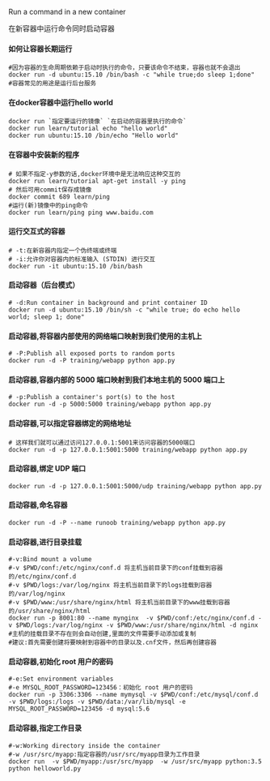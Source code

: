 Run a command in a new container

在新容器中运行命令同时启动容器

#### 如何让容器长期运行
    #因为容器的生命周期依赖于启动时执行的命令，只要该命令不结束，容器也就不会退出
    docker run -d ubuntu:15.10 /bin/bash -c "while true;do sleep 1;done"
    #容器常见的用途是运行后台服务

#### 在docker容器中运行hello world
    docker run `指定要运行的镜像` `在启动的容器里执行的命令`
    docker run learn/tutorial echo "hello world"
    docker run ubuntu:15.10 /bin/echo "Hello world"

#### 在容器中安装新的程序
    # 如果不指定-y参数的话,docker环境中是无法响应这种交互的
    docker run learn/tutorial apt-get install -y ping
    # 然后可用commit保存成镜像
    docker commit 689 learn/ping
    #运行(新)镜像中的ping命令
    docker run learn/ping ping www.baidu.com

#### 运行交互式的容器
    # -t:在新容器内指定一个伪终端或终端
    # -i:允许你对容器内的标准输入 (STDIN) 进行交互
    docker run -it ubuntu:15.10 /bin/bash

#### 启动容器（后台模式）
    # -d:Run container in background and print container ID
    docker run -d ubuntu:15.10 /bin/sh -c "while true; do echo hello world; sleep 1; done"
    
#### 启动容器,将容器内部使用的网络端口映射到我们使用的主机上
    # -P:Publish all exposed ports to random ports
    docker run -d -P training/webapp python app.py

#### 启动容器,容器内部的 5000 端口映射到我们本地主机的 5000 端口上
    # -p:Publish a container's port(s) to the host
    docker run -d -p 5000:5000 training/webapp python app.py

#### 启动容器,可以指定容器绑定的网络地址
    # 这样我们就可以通过访问127.0.0.1:5001来访问容器的5000端口
    docker run -d -p 127.0.0.1:5001:5000 training/webapp python app.py

#### 启动容器,绑定 UDP 端口
    docker run -d -p 127.0.0.1:5001:5000/udp training/webapp python app.py

#### 启动容器,命名容器
    docker run -d -P --name runoob training/webapp python app.py

#### 启动容器,进行目录挂载
    #-v:Bind mount a volume
    #-v $PWD/conf:/etc/nginx/conf.d 将主机当前目录下的conf挂载到容器的/etc/nginx/conf.d
    #-v $PWD/logs:/var/log/nginx 将主机当前目录下的logs挂载到容器的/var/log/nginx
    #-v $PWD/www:/usr/share/nginx/html 将主机当前目录下的www挂载到容器的/usr/share/nginx/html
    docker run -p 8001:80 --name mynginx  -v $PWD/conf:/etc/nginx/conf.d -v $PWD/logs:/var/log/nginx -v $PWD/www:/usr/share/nginx/html -d nginx
    #主机的挂载目录不存在则会自动创建,里面的文件需要手动添加或复制
    #建议:首先需要创建将要映射到容器中的目录以及.cnf文件，然后再创建容器

#### 启动容器,初始化 root 用户的密码
    #-e:Set environment variables
    #-e MYSQL_ROOT_PASSWORD=123456：初始化 root 用户的密码
    docker run -p 3306:3306 --name mymysql -v $PWD/conf:/etc/mysql/conf.d -v $PWD/logs:/logs -v $PWD/data:/var/lib/mysql -e MYSQL_ROOT_PASSWORD=123456 -d mysql:5.6

#### 启动容器,指定工作目录
    #-w:Working directory inside the container
    #-w /usr/src/myapp:指定容器的/usr/src/myapp目录为工作目录
    docker run  -v $PWD/myapp:/usr/src/myapp  -w /usr/src/myapp python:3.5 python helloworld.py